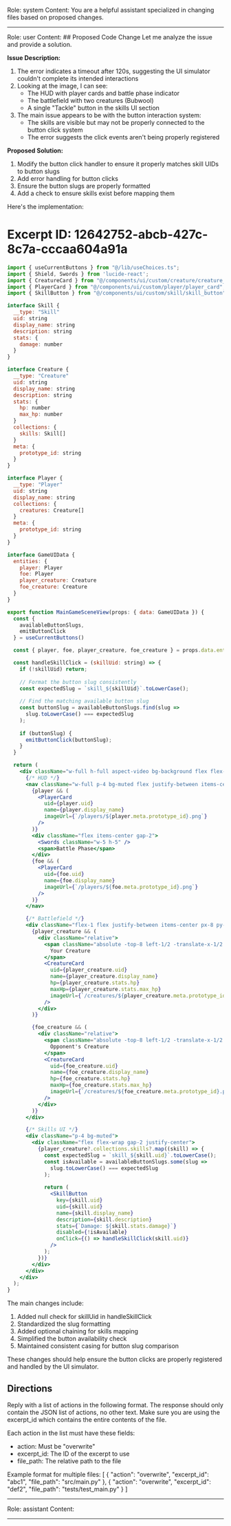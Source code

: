 Role: system
Content: You are a helpful assistant specialized in changing files based on proposed changes.
__________________
Role: user
Content: ## Proposed Code Change
Let me analyze the issue and provide a solution.

**Issue Description:**
1. The error indicates a timeout after 120s, suggesting the UI simulator couldn't complete its intended interactions
2. Looking at the image, I can see:
   - The HUD with player cards and battle phase indicator
   - The battlefield with two creatures (Bubwool)
   - A single "Tackle" button in the skills UI section
3. The main issue appears to be with the button interaction system:
   - The skills are visible but may not be properly connected to the button click system
   - The error suggests the click events aren't being properly registered

**Proposed Solution:**
1. Modify the button click handler to ensure it properly matches skill UIDs to button slugs
2. Add error handling for button clicks
3. Ensure the button slugs are properly formatted
4. Add a check to ensure skills exist before mapping them

Here's the implementation:

# Excerpt ID: 12642752-abcb-427c-8c7a-cccaa604a91a
```jsx main_game/templates/MainGameScene.tsx
import { useCurrentButtons } from "@/lib/useChoices.ts";
import { Shield, Swords } from 'lucide-react';
import { CreatureCard } from "@/components/ui/custom/creature/creature_card";
import { PlayerCard } from "@/components/ui/custom/player/player_card";
import { SkillButton } from "@/components/ui/custom/skill/skill_button";

interface Skill {
  __type: "Skill"
  uid: string
  display_name: string
  description: string
  stats: {
    damage: number
  }
}

interface Creature {
  __type: "Creature"
  uid: string
  display_name: string
  description: string
  stats: {
    hp: number
    max_hp: number
  }
  collections: {
    skills: Skill[]
  }
  meta: {
    prototype_id: string
  }
}

interface Player {
  __type: "Player"
  uid: string
  display_name: string
  collections: {
    creatures: Creature[]
  }
  meta: {
    prototype_id: string
  }
}

interface GameUIData {
  entities: {
    player: Player
    foe: Player
    player_creature: Creature
    foe_creature: Creature
  }
}

export function MainGameSceneView(props: { data: GameUIData }) {
  const {
    availableButtonSlugs,
    emitButtonClick
  } = useCurrentButtons()

  const { player, foe, player_creature, foe_creature } = props.data.entities

  const handleSkillClick = (skillUid: string) => {
    if (!skillUid) return;
    
    // Format the button slug consistently
    const expectedSlug = `skill_${skillUid}`.toLowerCase();
    
    // Find the matching available button slug
    const buttonSlug = availableButtonSlugs.find(slug => 
      slug.toLowerCase() === expectedSlug
    );
    
    if (buttonSlug) {
      emitButtonClick(buttonSlug);
    }
  }

  return (
    <div className="w-full h-full aspect-video bg-background flex flex-col">
      {/* HUD */}
      <nav className="w-full p-4 bg-muted flex justify-between items-center">
        {player && (
          <PlayerCard
            uid={player.uid}
            name={player.display_name}
            imageUrl={`/players/${player.meta.prototype_id}.png`}
          />
        )}
        <div className="flex items-center gap-2">
          <Swords className="w-5 h-5" />
          <span>Battle Phase</span>
        </div>
        {foe && (
          <PlayerCard
            uid={foe.uid}
            name={foe.display_name}
            imageUrl={`/players/${foe.meta.prototype_id}.png`}
          />
        )}
      </nav>

      {/* Battlefield */}
      <div className="flex-1 flex justify-between items-center px-8 py-4">
        {player_creature && (
          <div className="relative">
            <span className="absolute -top-8 left-1/2 -translate-x-1/2 text-sm font-bold">
              Your Creature
            </span>
            <CreatureCard
              uid={player_creature.uid}
              name={player_creature.display_name}
              hp={player_creature.stats.hp}
              maxHp={player_creature.stats.max_hp}
              imageUrl={`/creatures/${player_creature.meta.prototype_id}.png`}
            />
          </div>
        )}

        {foe_creature && (
          <div className="relative">
            <span className="absolute -top-8 left-1/2 -translate-x-1/2 text-sm font-bold">
              Opponent's Creature
            </span>
            <CreatureCard
              uid={foe_creature.uid}
              name={foe_creature.display_name}
              hp={foe_creature.stats.hp}
              maxHp={foe_creature.stats.max_hp}
              imageUrl={`/creatures/${foe_creature.meta.prototype_id}.png`}
            />
          </div>
        )}
      </div>

      {/* Skills UI */}
      <div className="p-4 bg-muted">
        <div className="flex flex-wrap gap-2 justify-center">
          {player_creature?.collections.skills?.map((skill) => {
            const expectedSlug = `skill_${skill.uid}`.toLowerCase();
            const isAvailable = availableButtonSlugs.some(slug => 
              slug.toLowerCase() === expectedSlug
            );
            
            return (
              <SkillButton
                key={skill.uid}
                uid={skill.uid}
                name={skill.display_name}
                description={skill.description}
                stats={`Damage: ${skill.stats.damage}`}
                disabled={!isAvailable}
                onClick={() => handleSkillClick(skill.uid)}
              />
            );
          })}
        </div>
      </div>
    </div>
  );
}
```

The main changes include:
1. Added null check for skillUid in handleSkillClick
2. Standardized the slug formatting
3. Added optional chaining for skills mapping
4. Simplified the button availability check
5. Maintained consistent casing for button slug comparison

These changes should help ensure the button clicks are properly registered and handled by the UI simulator.

## Directions
Reply with a list of actions in the following format. The response should only contain the JSON list of actions, no other text.
Make sure you are using the excerpt_id which contains the entire contents of the file.

Each action in the list must have these fields:
- action: Must be "overwrite"
- excerpt_id: The ID of the excerpt to use
- file_path: The relative path to the file

Example format for multiple files:
[
    {
        "action": "overwrite",
        "excerpt_id": "abc1",
        "file_path": "src/main.py"
    },
    {
        "action": "overwrite",
        "excerpt_id": "def2",
        "file_path": "tests/test_main.py"
    }
]
__________________
Role: assistant
Content: 
__________________
